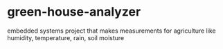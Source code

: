 # green-house-analyzer
embedded systems project that makes measurements for agriculture like humidity, temperature, rain, soil moisture 
